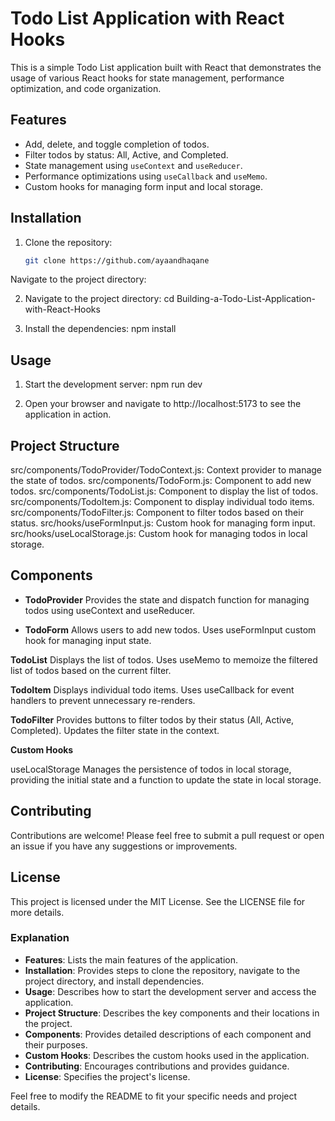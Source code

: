 # Todo List Application with React Hooks

This is a simple Todo List application built with React that demonstrates the usage of various React hooks for state management, performance optimization, and code organization.

## Features

- Add, delete, and toggle completion of todos.
- Filter todos by status: All, Active, and Completed.
- State management using `useContext` and `useReducer`.
- Performance optimizations using `useCallback` and `useMemo`.
- Custom hooks for managing form input and local storage.

## Installation

1. Clone the repository:
   ```bash
   git clone https://github.com/ayaandhaqane

Navigate to the project directory:

2. Navigate to the project directory:
    cd Building-a-Todo-List-Application-with-React-Hooks

3. Install the dependencies:
   npm  install

## Usage

1. Start the development server:
    npm run dev

2. Open your browser and navigate to http://localhost:5173 to see the application in action.



## Project Structure

src/components/TodoProvider/TodoContext.js: Context provider to manage the state of todos.
src/components/TodoForm.js: Component to add new todos.
src/components/TodoList.js: Component to display the list of todos.
src/components/TodoItem.js: Component to display individual todo items.
src/components/TodoFilter.js: Component to filter todos based on their status.
src/hooks/useFormInput.js: Custom hook for managing form input.
src/hooks/useLocalStorage.js: Custom hook for managing todos in local storage.

## Components

- **TodoProvider**
Provides the state and dispatch function for managing todos using useContext and useReducer.

- **TodoForm**
Allows users to add new todos. Uses useFormInput custom hook for managing input state.

**TodoList**
Displays the list of todos. Uses useMemo to memoize the filtered list of todos based on the current filter.

**TodoItem**
Displays individual todo items. Uses useCallback for event handlers to prevent unnecessary re-renders.

**TodoFilter**
Provides buttons to filter todos by their status (All, Active, Completed). Updates the filter state in the context.

**Custom Hooks**

useLocalStorage
Manages the persistence of todos in local storage, providing the initial state and a function to update the state in local storage.

## Contributing
Contributions are welcome! Please feel free to submit a pull request or open an issue if you have any suggestions or improvements.

## License
This project is licensed under the MIT License. See the LICENSE file for more details.



### Explanation

- **Features**: Lists the main features of the application.
- **Installation**: Provides steps to clone the repository, navigate to the project directory, and install dependencies.
- **Usage**: Describes how to start the development server and access the application.
- **Project Structure**: Describes the key components and their locations in the project.
- **Components**: Provides detailed descriptions of each component and their purposes.
- **Custom Hooks**: Describes the custom hooks used in the application.
- **Contributing**: Encourages contributions and provides guidance.
- **License**: Specifies the project's license.

Feel free to modify the README to fit your specific needs and project details.









